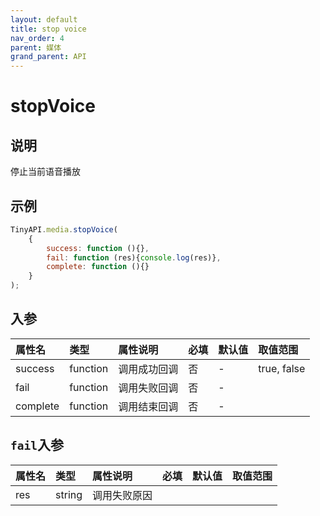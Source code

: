```yaml
---
layout: default
title: stop voice
nav_order: 4
parent: 媒体
grand_parent: API
---
```


# stopVoice
## 说明
停止当前语音播放

## 示例
```javascript
TinyAPI.media.stopVoice(
    {
        success: function (){},
        fail: function (res){console.log(res)},
        complete: function (){}
    }
);
```

## 入参

| 属性名      | 类型       | 属性说明                                                                                                                                  | 必填  | 默认值    | 取值范围           |
|:---------|:---------|:--------------------------------------------------------------------------------------------------------------------------------------|:----|:-------|:---------------|
| success  | function | 调用成功回调                                                                                                                                | 否   | -      | true, false    |
| fail     | function | 调用失败回调                                                                                                                                | 否   | -      |                |
| complete | function | 调用结束回调                                                                                                                                | 否   | -      |                |

## `fail`入参

| 属性名    | 类型     | 属性说明   | 必填  | 默认值     | 取值范围                 |
|:-------|:-------|:-------|:----|:--------|:---------------------|
| res    | string | 调用失败原因 |     |  |  |

